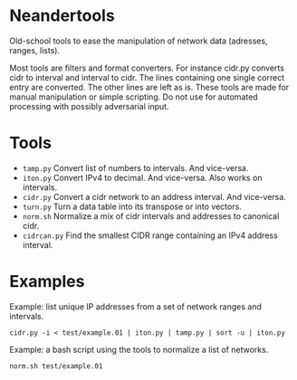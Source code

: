 # Neandertools
Old-school tools to ease the manipulation of network data (adresses, ranges, lists).

Most tools are filters and format converters. For instance cidr.py converts cidr to interval and interval to cidr. The lines containing one single correct entry are converted. The other lines are left as is. These tools are made for manual manipulation or simple scripting. Do not use for automated processing with possibly adversarial input.

# Tools
- ``tamp.py`` Convert list of numbers to intervals. And vice-versa.
- ``iton.py`` Convert IPv4 to decimal. And vice-versa. Also works on intervals.
- ``cidr.py`` Convert a cidr network to an address interval. And vice-versa.
- ``turn.py`` Turn a data table into its transpose or into vectors.
- ``norm.sh`` Normalize a mix of cidr intervals and addresses to canonical cidr.
- ``cidrcan.py`` Find the smallest CIDR range containing an IPv4 address interval.

# Examples
Example: list unique IP addresses from a set of network ranges and intervals.

``cidr.py -i < test/example.01 | iton.py | tamp.py | sort -u | iton.py``

Example: a bash script using the tools to normalize a list of networks.

``norm.sh test/example.01``

